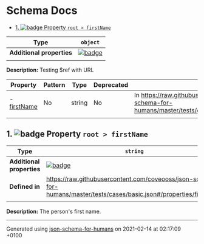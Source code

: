 # Schema Docs

- [1. ![badge](https://img.shields.io/badge/Optional-yellow) Property `root > firstName`](#firstName)

| Type                      | `object`                                                                                                             |
| ------------------------- | -------------------------------------------------------------------------------------------------------------------- |
| **Additional properties** | [![badge](https://img.shields.io/badge/Any+type--allowed-green)](# "Additional Properties of any type are allowed.") |
|                           |                                                                                                                      |

**Description:** Testing $ref with URL

| Property                   | Pattern | Type   | Deprecated | Definition                                                                                                               | Title/Description        |
| -------------------------- | ------- | ------ | ---------- | ------------------------------------------------------------------------------------------------------------------------ | ------------------------ |
| - [firstName](#firstName ) | No      | string | No         | In https://raw.githubusercontent.com/coveooss/json-schema-for-humans/master/tests/cases/basic.json#/properties/firstName | The person's first name. |
|                            |         |        |            |                                                                                                                          |                          |

## <a name="firstName"></a>1. ![badge](https://img.shields.io/badge/Optional-yellow) Property `root > firstName`

| Type                      | `string`                                                                                                              |
| ------------------------- | --------------------------------------------------------------------------------------------------------------------- |
| **Additional properties** | [![badge](https://img.shields.io/badge/Any+type--allowed-green)](# "Additional Properties of any type are allowed.")  |
| **Defined in**            | https://raw.githubusercontent.com/coveooss/json-schema-for-humans/master/tests/cases/basic.json#/properties/firstName |
|                           |                                                                                                                       |

**Description:** The person's first name.

----------------------------------------------------------------------------------------------------------------------------
Generated using [json-schema-for-humans](https://github.com/coveooss/json-schema-for-humans) on 2021-02-14 at 02:17:09 +0100